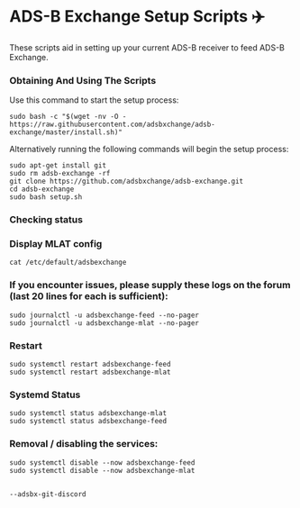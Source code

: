 # ADS-B Exchange Setup Scripts :airplane:

These scripts aid in setting up your current ADS-B receiver to feed ADS-B Exchange.

### Obtaining And Using The Scripts

Use this command to start the setup process:

```
sudo bash -c "$(wget -nv -O - https://raw.githubusercontent.com/adsbxchange/adsb-exchange/master/install.sh)"
```

Alternatively running the following commands will begin the setup process:

```
sudo apt-get install git
sudo rm adsb-exchange -rf
git clone https://github.com/adsbxchange/adsb-exchange.git
cd adsb-exchange
sudo bash setup.sh
```

### Checking status

### Display MLAT config
```
cat /etc/default/adsbexchange
```

### If you encounter issues, please supply these logs on the forum (last 20 lines for each is sufficient):

```
sudo journalctl -u adsbexchange-feed --no-pager
sudo journalctl -u adsbexchange-mlat --no-pager
```

### Restart

```
sudo systemctl restart adsbexchange-feed
sudo systemctl restart adsbexchange-mlat
```


### Systemd Status

```
sudo systemctl status adsbexchange-mlat
sudo systemctl status adsbexchange-feed
```


### Removal / disabling the services:

```
sudo systemctl disable --now adsbexchange-feed
sudo systemctl disable --now adsbexchange-mlat


--adsbx-git-discord
```
